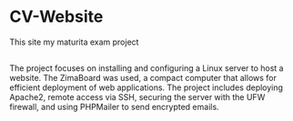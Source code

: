 # CV-Website
This site my maturita exam project

##

The project focuses on installing and configuring a Linux server to host a website. The ZimaBoard was used, a compact computer that allows for efficient deployment of web applications. The project includes deploying Apache2, remote access via SSH, securing the server with the UFW firewall, and using PHPMailer to send encrypted emails.
